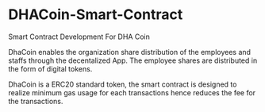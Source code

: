 # DHACoin-Smart-Contract
Smart Contract Development For DHA Coin

DhaCoin enables the organization share distribution of the employees and staffs through the decentalized App. The employee shares are distributed in the form of digital tokens.

DhaCoin is a ERC20 standard token, the smart contract is designed to realize minimum gas usage for each transactions hence reduces the fee for the transactions.




